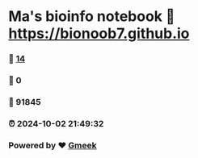 # Ma's bioinfo notebook :link: https://bionoob7.github.io 
### :page_facing_up: [14](https://bionoob7.github.io/tag.html) 
### :speech_balloon: 0 
### :hibiscus: 91845 
### :alarm_clock: 2024-10-02 21:49:32 
### Powered by :heart: [Gmeek](https://github.com/Meekdai/Gmeek)
